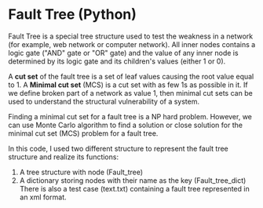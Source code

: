 # Fault Tree (Python)

Fault Tree is a special tree structure used to test the weakness in a network (for example, web network or computer network). All inner nodes contains a logic gate ("AND" gate or "OR" gate) and the value of any inner node is determined by its logic gate and its children's values (either 1 or 0). 

A **cut set** of the fault tree is a set of leaf values causing the root value equal to 1. A **Minimal cut set** (MCS) is a cut set with as few 1s as possible in it. If we define broken part of a network as value 1, then minimal cut sets can be used to understand the structural vulnerability of a system. 

Finding a minimal cut set for a fault tree is a NP hard problem. However, we can use Monte Carlo algorithm to find a solution or close solution for the minimal cut set (MCS) problem for a fault tree.

In this code, I used two different structure to represent the fault tree structure and realize its functions:
1. A tree structure with node   (Fault_tree)
2. A dictionary storing nodes with their name as the key (Fault_tree_dict)
There is also a test case (text.txt) containing a fault tree represented in an xml format.

